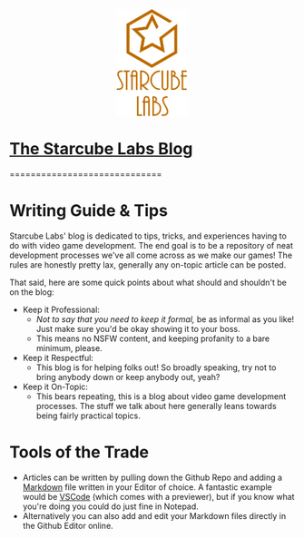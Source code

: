 <center><img align="center" width="25%" height="auto" style="display: block;  margin-left: auto;
  margin-right: auto;" src="assets/img/logos/StarcubeLabsLogo.png"></center>


# [The Starcube Labs Blog](https://www.starcubelabs.com/)

=============================

# Writing Guide & Tips

Starcube Labs' blog is dedicated to tips, tricks, and experiences having to do with video game development. The end goal is to be a repository of neat development processes we've all come across as we make our games! The rules are honestly pretty lax, generally any on-topic article can be posted. 

That said, here are some quick points about what should and shouldn't be on the blog:
  - Keep it Professional:
    - <i>Not to say that you need to keep it formal,</i> be as informal as you like! Just make sure you'd be okay showing it to your boss.
    - This means no NSFW content, and keeping profanity to a bare minimum, please.
  - Keep it Respectful:
    - This blog is for helping folks out! So broadly speaking, try not to bring anybody down or keep anybody out, yeah?
  - Keep it On-Topic:
    - This bears repeating, this is a blog about video game development processes. The stuff we talk about here generally leans towards being fairly practical topics. 

# Tools of the Trade

- Articles can be written by pulling down the Github Repo and adding a [Markdown](https://www.markdownguide.org/) file written in your Editor of choice. A fantastic example would be [VSCode](https://code.visualstudio.com/) (which comes with a previewer), but if you know what you're doing you could do just fine in Notepad. 
- Alternatively you can also add and edit your Markdown files directly in the Github Editor online.

